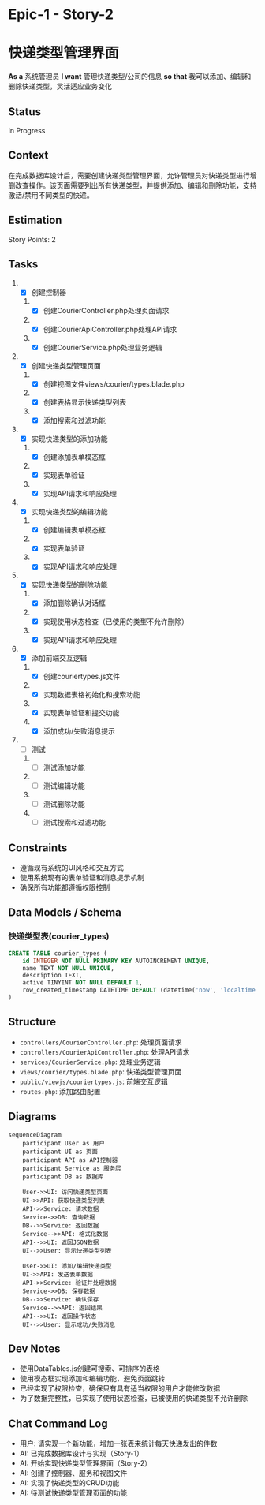 # Epic-1 - Story-2
# 快递类型管理界面

**As a** 系统管理员
**I want** 管理快递类型/公司的信息
**so that** 我可以添加、编辑和删除快递类型，灵活适应业务变化

## Status

In Progress

## Context

在完成数据库设计后，需要创建快递类型管理界面，允许管理员对快递类型进行增删改查操作。该页面需要列出所有快递类型，并提供添加、编辑和删除功能，支持激活/禁用不同类型的快递。

## Estimation

Story Points: 2

## Tasks

1. - [x] 创建控制器
   1. - [x] 创建CourierController.php处理页面请求
   2. - [x] 创建CourierApiController.php处理API请求
   3. - [x] 创建CourierService.php处理业务逻辑

2. - [x] 创建快递类型管理页面
   1. - [x] 创建视图文件views/courier/types.blade.php
   2. - [x] 创建表格显示快递类型列表
   3. - [x] 添加搜索和过滤功能

3. - [x] 实现快递类型的添加功能
   1. - [x] 创建添加表单模态框
   2. - [x] 实现表单验证
   3. - [x] 实现API请求和响应处理

4. - [x] 实现快递类型的编辑功能
   1. - [x] 创建编辑表单模态框
   2. - [x] 实现表单验证
   3. - [x] 实现API请求和响应处理

5. - [x] 实现快递类型的删除功能
   1. - [x] 添加删除确认对话框
   2. - [x] 实现使用状态检查（已使用的类型不允许删除）
   3. - [x] 实现API请求和响应处理

6. - [x] 添加前端交互逻辑
   1. - [x] 创建couriertypes.js文件
   2. - [x] 实现数据表格初始化和搜索功能
   3. - [x] 实现表单验证和提交功能
   4. - [x] 添加成功/失败消息提示

7. - [ ] 测试
   1. - [ ] 测试添加功能
   2. - [ ] 测试编辑功能
   3. - [ ] 测试删除功能
   4. - [ ] 测试搜索和过滤功能

## Constraints

- 遵循现有系统的UI风格和交互方式
- 使用系统现有的表单验证和消息提示机制
- 确保所有功能都遵循权限控制

## Data Models / Schema

### 快递类型表(courier_types)
```sql
CREATE TABLE courier_types (
    id INTEGER NOT NULL PRIMARY KEY AUTOINCREMENT UNIQUE,
    name TEXT NOT NULL UNIQUE,
    description TEXT,
    active TINYINT NOT NULL DEFAULT 1,
    row_created_timestamp DATETIME DEFAULT (datetime('now', 'localtime'))
)
```

## Structure

- `controllers/CourierController.php`: 处理页面请求
- `controllers/CourierApiController.php`: 处理API请求
- `services/CourierService.php`: 处理业务逻辑
- `views/courier/types.blade.php`: 快递类型管理页面
- `public/viewjs/couriertypes.js`: 前端交互逻辑
- `routes.php`: 添加路由配置

## Diagrams

```mermaid
sequenceDiagram
    participant User as 用户
    participant UI as 页面
    participant API as API控制器
    participant Service as 服务层
    participant DB as 数据库
    
    User->>UI: 访问快递类型页面
    UI->>API: 获取快递类型列表
    API->>Service: 请求数据
    Service->>DB: 查询数据
    DB-->>Service: 返回数据
    Service-->>API: 格式化数据
    API-->>UI: 返回JSON数据
    UI-->>User: 显示快递类型列表
    
    User->>UI: 添加/编辑快递类型
    UI->>API: 发送表单数据
    API->>Service: 验证并处理数据
    Service->>DB: 保存数据
    DB-->>Service: 确认保存
    Service-->>API: 返回结果
    API-->>UI: 返回操作状态
    UI-->>User: 显示成功/失败消息
```

## Dev Notes

- 使用DataTables.js创建可搜索、可排序的表格
- 使用模态框实现添加和编辑功能，避免页面跳转
- 已经实现了权限检查，确保只有具有适当权限的用户才能修改数据
- 为了数据完整性，已实现了使用状态检查，已被使用的快递类型不允许删除

## Chat Command Log

- 用户: 请实现一个新功能，增加一张表来统计每天快递发出的件数
- AI: 已完成数据库设计与实现（Story-1）
- AI: 开始实现快递类型管理界面（Story-2）
- AI: 创建了控制器、服务和视图文件
- AI: 实现了快递类型的CRUD功能
- AI: 待测试快递类型管理页面的功能 